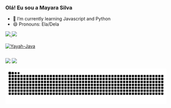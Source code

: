 ### Olá! Eu sou a Mayara Silva



- 🌱 I’m currently learning Javascript and Python  
- 😄 Pronouns: Ela/Dela

 <div>
  <a href="https://github.com/yayahsilva">
  <img width="48%" src ="https://github-readme-stats.vercel.app/api?username=yayahsilva&show_icons=true&theme=dracula&include_all_commits=true&count_private=true">
 <img width="48%" src ="https://github-readme-stats.vercel.app/api/top-langs/?username=yayahsilva&layout=compact&langs_count=16&theme=dracula">
 </div>
 </div style="display: inline block"><br>
 <img align="center" alt="Yayah-Java" height="30" width="40" src="https://cdn.jsdelivr.net/gh/devicons/devicon/icons/java/java-original.svg" />
 </div>
 
 ##
 
 <div>
 <a href = "mailto:mayara.franciele39@gmail.com"><img src="https://img.shields.io/badge/-Gmail-%23333?style=for-the-badge&logo=gmail&logoColor=white" target="_blank"></a>
 <a href = "https://www.linkedin.com/in/mayara-franciele-4022301b4/?original_referer=" target="_blank"><img src="https://img.shields.io/badge/LinkedIn-0077B5?style=for-the-badge&logo=linkedin&logoColor=white" target="_blank"</a>
 </div>
           
 ![Snake animation](https://github.com/yayahsilva/yayahsilva/blob/output/github-contribution-grid-snake.svg)           
